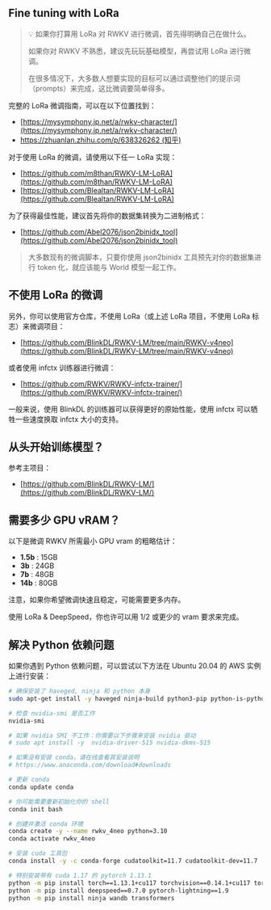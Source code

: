## Fine tuning with LoRa

> 💡 如果你打算用 LoRa 对 RWKV 进行微调，首先得明确自己在做什么。
> 
> 如果你对 RWKV 不熟悉，建议先玩玩基础模型，再尝试用 LoRa 进行微调。
> 
> 在很多情况下，大多数人想要实现的目标可以通过调整他们的提示词（prompts）来完成，这比微调要简单得多。

完整的 LoRa 微调指南，可以在以下位置找到：
- [https://mysymphony.jp.net/a/rwkv-character/](https://mysymphony.jp.net/a/rwkv-character/)
- [https://zhuanlan.zhihu.com/p/638326262 (知乎)](https://zhuanlan.zhihu.com/p/638326262)

对于使用 LoRa 的微调，请使用以下任一 LoRa 实现：
- [https://github.com/m8than/RWKV-LM-LoRA](https://github.com/m8than/RWKV-LM-LoRA)
- [https://github.com/Blealtan/RWKV-LM-LoRA](https://github.com/Blealtan/RWKV-LM-LoRA)

为了获得最佳性能，建议首先将你的数据集转换为二进制格式：
- [https://github.com/Abel2076/json2binidx_tool](https://github.com/Abel2076/json2binidx_tool)

> 大多数现有的微调脚本，只要你使用 json2binidx 工具预先对你的数据集进行 token 化，就应该能与 World 模型一起工作。

## 不使用 LoRa 的微调

另外，你可以使用官方仓库，不使用 LoRa（或上述 LoRa 项目，不使用 LoRa 标志）来微调项目：
- [https://github.com/BlinkDL/RWKV-LM/tree/main/RWKV-v4neo](https://github.com/BlinkDL/RWKV-LM/tree/main/RWKV-v4neo)

或者使用 infctx 训练器进行微调：
- [https://github.com/RWKV/RWKV-infctx-trainer/](https://github.com/RWKV/RWKV-infctx-trainer/)

一般来说，使用 BlinkDL 的训练器可以获得更好的原始性能，使用 infctx 可以牺牲一些速度换取 infctx 大小的支持。

## 从头开始训练模型？

参考主项目：
- [https://github.com/BlinkDL/RWKV-LM/](https://github.com/BlinkDL/RWKV-LM/)

## 需要多少 GPU vRAM？

以下是微调 RWKV 所需最小 GPU vram 的粗略估计：
- **1.5b** : 15GB
- **3b** : 24GB
- **7b** : 48GB
- **14b** : 80GB

注意，如果你希望微调快速且稳定，可能需要更多内存。

使用 LoRa & DeepSpeed，你也许可以用 1/2 或更少的 vram 要求来完成。

## 解决 Python 依赖问题

如果你遇到 Python 依赖问题，可以尝试以下方法在 Ubuntu 20.04 的 AWS 实例上进行安装：

```bash
# 确保安装了 haveged, ninja 和 python 本身
sudo apt-get install -y haveged ninja-build python3-pip python-is-python3

# 检查 nvidia-smi 是否工作
nvidia-smi

# 如果 nvidia SMI 不工作：你需要以下步骤来安装 nvidia 驱动
# sudo apt install -y  nvidia-driver-515 nvidia-dkms-515

# 如果没有安装 conda，请在线查看其安装说明
# https://www.anaconda.com/download#downloads

# 更新 conda
conda update conda

# 你可能需要重新初始化你的 shell
conda init bash

# 创建并激活 conda 环境
conda create -y --name rwkv_4neo python=3.10
conda activate rwkv_4neo

# 安装 cuda 工具包
conda install -y -c conda-forge cudatoolkit=11.7 cudatoolkit-dev=11.7 

# 特别安装带有 cuda 1.17 的 pytorch 1.13.1
python -m pip install torch==1.13.1+cu117 torchvision==0.14.1+cu117 torchaudio==0.13.1 --extra-index-url https://download.pytorch.org/whl/cu117
python -m pip install deepspeed==0.7.0 pytorch-lightning==1.9
python -m pip install ninja wandb transformers
```
